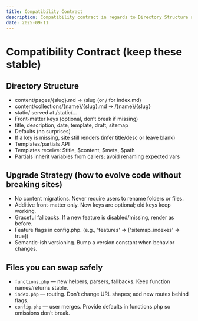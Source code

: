 ```yaml
---
title: Compatibility Contract
description: Compatibility contract in regards to Directory Structure and how to evolve code without breaking sites.
date: 2025-09-11
---
```


# Compatibility Contract (keep these stable)
## Directory Structure
- content/pages/{slug}.md → /slug (or / for index.md)
- content/collections/{name}/{slug}.md → /{name}/{slug}
- static/ served at /static/...
- Front-matter keys (optional, don’t break if missing)
- title, description, date, template, draft, sitemap
- Defaults (no surprises)
- If a key is missing, site still renders (infer title/desc or leave blank)
- Templates/partials API
- Templates receive: $title, $content, $meta, $path
- Partials inherit variables from callers; avoid renaming expected vars

## Upgrade Strategy (how to evolve code without breaking sites)
- No content migrations. Never require users to rename folders or files.
- Additive front-matter only. New keys are optional; old keys keep working.
- Graceful fallbacks. If a new feature is disabled/missing, render as before.
- Feature flags in config.php. (e.g., 'features' => ['sitemap_indexes' => true])
- Semantic-ish versioning. Bump a version constant when behavior changes.

## Files you can swap safely
- `functions.php` — new helpers, parsers, fallbacks. Keep function names/returns stable.
- `index.php` — routing. Don’t change URL shapes; add new routes behind flags.
- `config.php` — user merges. Provide defaults in functions.php so omissions don’t break.